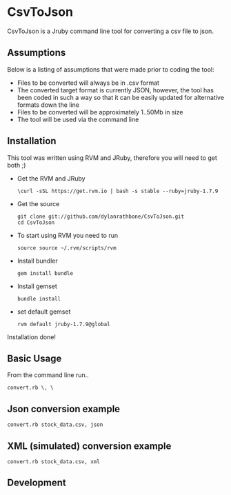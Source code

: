 CsvToJson
=========

CsvToJson is a Jruby command line tool for converting a csv file to json.

Assumptions
-----------

<p>Below is a listing of assumptions that were made prior to coding the tool:</p>

<ul>
<li>Files to be converted will always be in .csv format</li>
<li>The converted target format is currently JSON, however, the tool has been coded in such a way so that it can be easily updated for alternative formats down the line</li>
<li>Files to be converted will be approximately 1..50Mb in size</li>
<li>The tool will be used via the command line</li>
</ul>

Installation
------------

<p>This tool was written using RVM and JRuby, therefore you will need to get both ;)</p>

<ul>
<li>Get the RVM and JRuby
<pre><code>\curl -sSL https://get.rvm.io | bash -s stable --ruby=jruby-1.7.9
</code></pre>
</li>
<li>Get the source
<pre><code>git clone git://github.com/dylanrathbone/CsvToJson.git
cd CsvToJson
</code></pre>
<li>To start using RVM you need to run
<pre><code>source source ~/.rvm/scripts/rvm
</code></pre>
<li>Install bundler
<pre><code>gem install bundle
</code></pre>
<li>Install gemset
<pre><code>bundle install
</code></pre>
</li>
<li>set default gemset
<pre><code>rvm default jruby-1.7.9@global
</code></pre>
</li>
</ul>


<p>Installation done!</p>

Basic Usage
-----------

<p>From the command line run..</p>

<pre><code>convert.rb \<file_to_convert\>, \<desired file format\>
</code></pre>

Json conversion example
-----------------------

<pre><code>convert.rb stock_data.csv, json
</code></pre>

XML (simulated) conversion example
----------------------------------

<pre><code>convert.rb stock_data.csv, xml
</code></pre>



Development
------------


